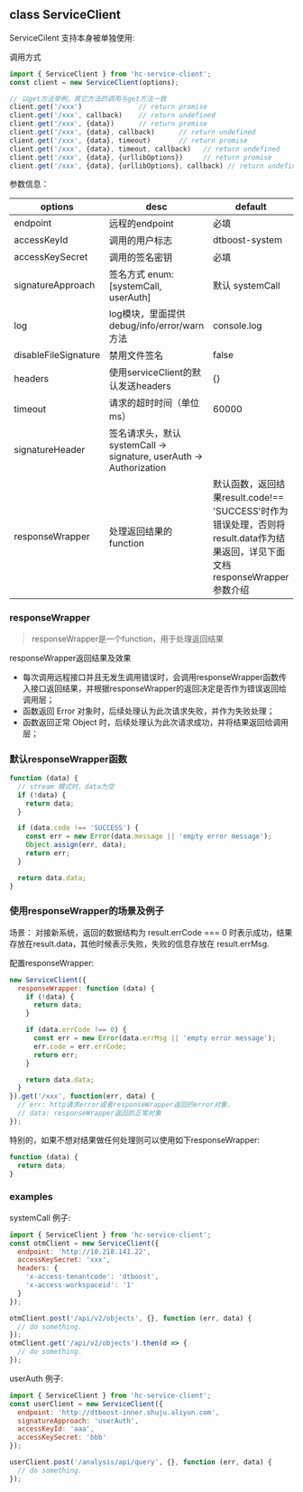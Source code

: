 ## class ServiceClient

ServiceCilent 支持本身被单独使用:

调用方式

```js
import { ServiceClient } from 'hc-service-client';
const client = new ServiceClient(options);

// 以get方法举例，其它方法的调用与get方法一致
client.get('/xxx')              // return promise
client.get('/xxx', callback)    // return undefined
client.get('/xxx', {data})      // return promise
client.get('/xxx', {data}, callback)      // return undefined
client.get('/xxx', {data}, timeout)       // return promise
client.get('/xxx', {data}, timeout, callback)   // return undefined
client.get('/xxx', {data}, {urllibOptions})     // return promise
client.get('/xxx', {data}, {urllibOptions}, callback) // return undefined
```

参数信息：

| options              | desc                              | default     |
| -------------------- | --------------------------------- | ----------- |
| endpoint             | 远程的endpoint                       | 必填          |
| accessKeyId          | 调用的用户标志                           | dtboost-system    |
| accessKeySecret      | 调用的签名密钥                           | 必填          |
| signatureApproach    | 签名方式  enum: [systemCall, userAuth]                                   | 默认 systemCall      |
| log                  | log模块，里面提供debug/info/error/warn方法 | console.log |
| disableFileSignature | 禁用文件签名                            | false       |
| headers              | 使用serviceClient的默认发送headers       | {}          |
| timeout              | 请求的超时时间（单位ms）                     | 60000       |
| signatureHeader      | 签名请求头，默认 systemCall -> signature, userAuth -> Authorization | |
| responseWrapper      | 处理返回结果的function | 默认函数，返回结果result.code!== 'SUCCESS'时作为错误处理，否则将result.data作为结果返回，详见下面文档responseWrapper参数介绍 |

### responseWrapper
> responseWrapper是一个function，用于处理返回结果

responseWrapper返回结果及效果

- 每次调用远程接口并且无发生调用错误时，会调用responseWrapper函数传入接口返回结果，并根据responseWrapper的返回决定是否作为错误返回给调用层；
- 函数返回 Error 对象时，后续处理认为此次请求失败，并作为失败处理；
- 函数返回正常 Object 时，后续处理认为此次请求成功，并将结果返回给调用层；

### 默认responseWrapper函数

```js
function (data) {
  // stream 模式时，data为空
  if (!data) {
    return data;
  }

  if (data.code !== 'SUCCESS') {
    const err = new Error(data.message || 'empty error message');
    Object.assign(err, data);
    return err;
  }

  return data.data;
}
```

### 使用responseWrapper的场景及例子

场景：
对接新系统，返回的数据结构为 result.errCode === 0 时表示成功，结果存放在result.data，其他时候表示失败，失败的信息存放在 result.errMsg.

配置responseWrapper:

```js
new ServiceClient({
  responseWrapper: function (data) {
    if (!data) {
      return data;
    }

    if (data.errCode !== 0) {
      const err = new Error(data.errMsg || 'empty error message');
      err.code = err.errCode;
      return err;
    }

    return data.data;
  }
}).get('/xxx', function(err, data) {
  // err: http请求error或者responseWrapper返回的error对象.
  // data: responseWrapper返回的正常对象
});
```

特别的，如果不想对结果做任何处理则可以使用如下responseWrapper:

```js
function (data) {
  return data;
}
```

### examples

systemCall 例子:

```js
import { ServiceClient } from 'hc-service-client';
const otmClient = new ServiceClient({
  endpoint: 'http://10.218.141.22',
  accessKeySecret: 'xxx',
  headers: {
    'x-access-tenantcode': 'dtboost',
    'x-access-workspaceid': '1'
  }
});

otmClient.post('/api/v2/objects', {}, function (err, data) {
  // do something.
});
otmClient.get('/api/v2/objects').then(d => {
  // do something.
});
```

userAuth 例子:

```js
import { ServiceClient } from 'hc-service-client';
const userClient = new ServiceClient({
  endpoint: 'http://dtboost-inner.shuju.aliyun.com',
  signatureApproach: 'userAuth',
  accessKeyId: 'aaa',
  accessKeySecret: 'bbb'
});

userClient.post('/analysis/api/query', {}, function (err, data) {
  // do something.
});
```
